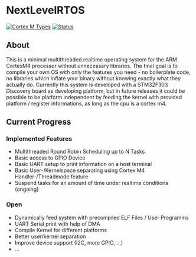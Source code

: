 # NextLevelRTOS

[![Cortex M Types](https://img.shields.io/badge/target-thumbv7em--none--eabihf-green)](https://docs.rust-embedded.org/cortex-m-quickstart/cortex_m_quickstart/) [![Status](https://img.shields.io/badge/Status-W.I.P-red)]()


## About
This is a minimal multithreaded realtime operating system for the ARM CortexM4 processor without unnecessary libraries. The final goal is to compile your own
OS with only the features you need - no boilerplate code, no libraries which inflate your binary without knowing exactly what they actually do. 
Currently this system is developed with a STM32F303 Discovery board as developing platform, but in future releases it could be possible to be platform independent by feeding the kernel with provided platform / register informations, as long as the cpu is a cortex m4.

## Current Progress

### Implemented Features
* Multithreaded Round Robin Scheduling up to N Tasks
* Basic access to GPIO Device
* Basic UART setup to print information on a host terminal
* Basic User-/Kernelspace separating using Cortex M4 Handler-/Threadmode feature
* Suspend tasks for an amount of time under realtime conditions (ongoing)

### Open
* Dynamically feed system with precompiled ELF Files / User Programms
* UART Serial print with help of DMA
* Compile Kernel for different platforms
* Better user/kernel separation
* Improve device support (I2C, more GPIO, ...)
* ... 